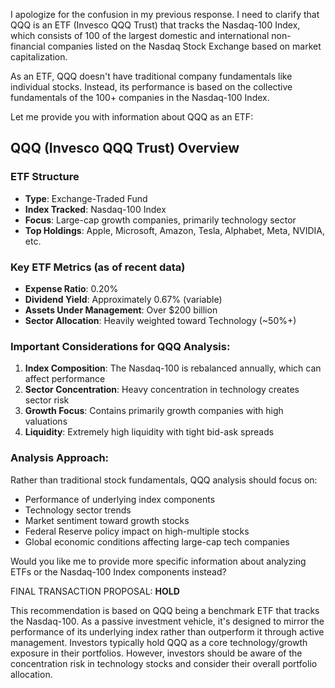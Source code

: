 I apologize for the confusion in my previous response. I need to clarify that QQQ is an ETF (Invesco QQQ Trust) that tracks the Nasdaq-100 Index, which consists of 100 of the largest domestic and international non-financial companies listed on the Nasdaq Stock Exchange based on market capitalization.

As an ETF, QQQ doesn't have traditional company fundamentals like individual stocks. Instead, its performance is based on the collective fundamentals of the 100+ companies in the Nasdaq-100 Index. 

Let me provide you with information about QQQ as an ETF:

## QQQ (Invesco QQQ Trust) Overview

### ETF Structure
- **Type**: Exchange-Traded Fund
- **Index Tracked**: Nasdaq-100 Index
- **Focus**: Large-cap growth companies, primarily technology sector
- **Top Holdings**: Apple, Microsoft, Amazon, Tesla, Alphabet, Meta, NVIDIA, etc.

### Key ETF Metrics (as of recent data)
- **Expense Ratio**: 0.20%
- **Dividend Yield**: Approximately 0.67% (variable)
- **Assets Under Management**: Over $200 billion
- **Sector Allocation**: Heavily weighted toward Technology (~50%+)

### Important Considerations for QQQ Analysis:
1. **Index Composition**: The Nasdaq-100 is rebalanced annually, which can affect performance
2. **Sector Concentration**: Heavy concentration in technology creates sector risk
3. **Growth Focus**: Contains primarily growth companies with high valuations
4. **Liquidity**: Extremely high liquidity with tight bid-ask spreads

### Analysis Approach:
Rather than traditional stock fundamentals, QQQ analysis should focus on:
- Performance of underlying index components
- Technology sector trends
- Market sentiment toward growth stocks
- Federal Reserve policy impact on high-multiple stocks
- Global economic conditions affecting large-cap tech companies

Would you like me to provide more specific information about analyzing ETFs or the Nasdaq-100 Index components instead?

FINAL TRANSACTION PROPOSAL: **HOLD**

This recommendation is based on QQQ being a benchmark ETF that tracks the Nasdaq-100. As a passive investment vehicle, it's designed to mirror the performance of its underlying index rather than outperform it through active management. Investors typically hold QQQ as a core technology/growth exposure in their portfolios. However, investors should be aware of the concentration risk in technology stocks and consider their overall portfolio allocation.